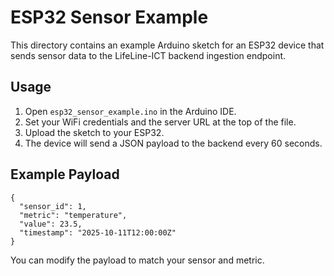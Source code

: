 # ESP32 Sensor Example

This directory contains an example Arduino sketch for an ESP32 device that sends sensor data to the LifeLine-ICT backend ingestion endpoint.

## Usage
1. Open `esp32_sensor_example.ino` in the Arduino IDE.
2. Set your WiFi credentials and the server URL at the top of the file.
3. Upload the sketch to your ESP32.
4. The device will send a JSON payload to the backend every 60 seconds.

## Example Payload
```
{
  "sensor_id": 1,
  "metric": "temperature",
  "value": 23.5,
  "timestamp": "2025-10-11T12:00:00Z"
}
```

You can modify the payload to match your sensor and metric.
